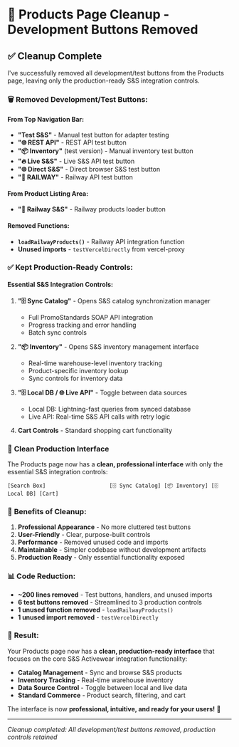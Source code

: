 # 🧹 Products Page Cleanup - Development Buttons Removed

## ✅ **Cleanup Complete**

I've successfully removed all development/test buttons from the Products page, leaving only the production-ready S&S integration controls.

### 🗑️ **Removed Development/Test Buttons:**

#### **From Top Navigation Bar:**
- **"Test S&S"** - Manual test button for adapter testing
- **"🌐 REST API"** - REST API test button  
- **"📦 Inventory"** (test version) - Manual inventory test button
- **"🔥 Live S&S"** - Live S&S API test button
- **"🌐 Direct S&S"** - Direct browser S&S test button
- **"🚂 RAILWAY"** - Railway API test button

#### **From Product Listing Area:**
- **"🚂 Railway S&S"** - Railway products loader button

#### **Removed Functions:**
- **`loadRailwayProducts()`** - Railway API integration function
- **Unused imports** - `testVercelDirectly` from vercel-proxy

### ✅ **Kept Production-Ready Controls:**

#### **Essential S&S Integration Controls:**
1. **"🗄️ Sync Catalog"** - Opens S&S catalog synchronization manager
   - Full PromoStandards SOAP API integration
   - Progress tracking and error handling
   - Batch sync controls

2. **"📦 Inventory"** - Opens S&S inventory management interface
   - Real-time warehouse-level inventory tracking
   - Product-specific inventory lookup
   - Sync controls for inventory data

3. **"🗄️ Local DB / 🌐 Live API"** - Toggle between data sources
   - Local DB: Lightning-fast queries from synced database
   - Live API: Real-time S&S API calls with retry logic

4. **Cart Controls** - Standard shopping cart functionality

### 🎯 **Clean Production Interface**

The Products page now has a **clean, professional interface** with only the essential S&S integration controls:

```
[Search Box]                    [🗄️ Sync Catalog] [📦 Inventory] [🗄️ Local DB] [Cart]
```

### 🚀 **Benefits of Cleanup:**

1. **Professional Appearance** - No more cluttered test buttons
2. **User-Friendly** - Clear, purpose-built controls
3. **Performance** - Removed unused code and imports
4. **Maintainable** - Simpler codebase without development artifacts
5. **Production Ready** - Only essential functionality exposed

### 📊 **Code Reduction:**
- **~200 lines removed** - Test buttons, handlers, and unused imports
- **6 test buttons removed** - Streamlined to 3 production controls  
- **1 unused function removed** - `loadRailwayProducts()`
- **1 unused import removed** - `testVercelDirectly`

### 🎉 **Result:**

Your Products page now has a **clean, production-ready interface** that focuses on the core S&S Activewear integration functionality:

- **Catalog Management** - Sync and browse S&S products
- **Inventory Tracking** - Real-time warehouse inventory
- **Data Source Control** - Toggle between local and live data
- **Standard Commerce** - Product search, filtering, and cart

The interface is now **professional, intuitive, and ready for your users!** 🚀

---

*Cleanup completed: All development/test buttons removed, production controls retained*

